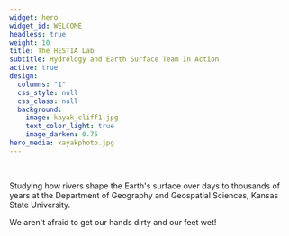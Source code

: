 ```yaml
---
widget: hero
widget_id: WELCOME
headless: true
weight: 10
title: The HESTIA Lab
subtitle: Hydrology and Earth Surface Team In Action
active: true
design:
  columns: "1"
  css_style: null
  css_class: null
  background:
    image: kayak_cliff1.jpg
    text_color_light: true
    image_darken: 0.75
hero_media: kayakphoto.jpg
---
```

<br>

Studying how rivers shape the Earth's surface over days to thousands of years at the  Department of Geography and Geospatial Sciences, Kansas State University. 

We aren't afraid to get our hands dirty and our feet wet!